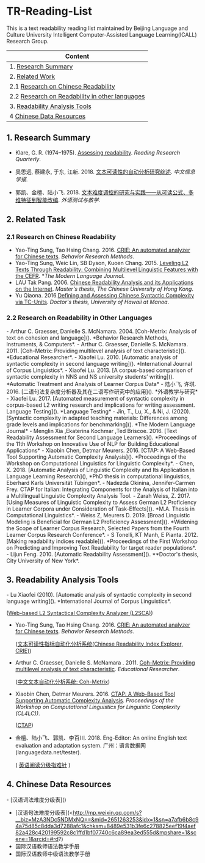# TR-Reading-List

This is a text  readability reading list maintained by Beijing Language and Culture University Intelligent Computer-Assisted Language Learning(ICALL)  Research Group.

| Content                                                |
| ------------------------------------------------------ |
| 1. [Research Summary](#1)                              |
| 2. [Related Work](#2)                                  |
| 2.1 [Research on Chinese Readability](#2.2)            |
| 2.2 [Research on Readability in other languages](#2.3) |
| 3. [Readability Analysis Tools](#3)                    |
| 4 [Chinese Data Resources](#4)                         |

<h2 id="1">1. Research Summary</h2>

- Klare, G. R. (1974–1975). [Assessing readability](<https://scholar.google.com/scholar_url?url=https://www.jstor.org/stable/747086&hl=zh-TW&sa=T&oi=gsb&ct=res&cd=0&d=6838320539766870596&ei=-1t9Xoq9M8SBywSKyJqgDg&scisig=AAGBfm1iWtmdPfAMXqFhp5eCXdApCr8JfQ>). *Reading Research Quarterly*. 

- 吴思远, 蔡建永, 于东, 江新. 2018. [文本可读性的自动分析研究综述](<https://www.researchgate.net/profile/Xin_Jiang26/publication/332834238_A_Survey_on_the_Automatic_Text_Readability_Measureswenbenkeduxingdezidongfenxiyanjiuzongshu/links/5ccc04ca299bf11c2a3d46f3/A-Survey-on-the-Automatic-Text-Readability-Measureswenbenkeduxingdezidongfenxiyanjiuzongshu.pdf>). *中文信息学报*.

- 郭凯、金檀、陆小飞. 2018. [文本难度调控的研究与实践——从可读公式、多维特征到智能改编](<http://www.cnki.com.cn/Article/CJFDTotal-WYCJ201803005.htm>). *外语测试与教学*.

  

<h2 id="2">2. Related Task</h2>
<h3 id="2.1">2.1 Research on Chinese Readability</h3>

- Yao-Ting Sung, Tao Hsing Chang. 2016. [CRIE: An automated analyzer for Chinese texts](<https://link.springer.com/content/pdf/10.3758%2Fs13428-015-0649-1.pdf>). *Behavior Research Methods*.
- Yao-Ting Sung, Weic Lin, SB Dyson, Kuoen Chang. 2015. [Leveling L2 Texts Through Readability: Combining Multilevel Linguistic Features with the CEFR](<https://onlinelibrary.wiley.com/doi/epdf/10.1111/modl.12213>). **The Modern Language Journal*.
- LAU Tak Pang. 2006. [Chinese Readability Analysis and its Applications on the Internet](<https://core.ac.uk/download/pdf/48538871.pdf>). *Master's thesis, The Chinese University of Hong Kong*. 
- Yu Qiaona. 2016.[Defining and Assessing Chinese Syntactic Complexity via TC-Units](<https://scholarspace.manoa.hawaii.edu/bitstream/10125/51627/1/2016-12-phd-yu.pdf>). *Doctor's thesis, University of Hawaii at Manoa*. 

<h3 id="2.2">2.2 Research on Readability in Other Languages</h3>
- Arthur C. Graesser, Danielle S. McNamara. 2004. [Coh-Metrix: Analysis of text on cohesion and language](<https://link.springer.com/content/pdf/10.3758%2FBF03195564.pdf>). *Behavior Research Methods, Instruments, & Computers*.
- Arthur C. Graesser, Danielle S. McNamara. 2011. [Coh-Metrix: Providing multilevel analysis of text characteristic](<http://sage.cnpereading.com/paragraph/download/10.3102/0013189X11413260>). *Educational Researcher*.
- Xiaofei Lu. 2010. [Automatic analysis of syntactic complexity in second language writing](<https://www.jbe-platform.com/docserver/fulltext/ijcl.15.4.02lu.pdf?expires=1561207415&id=id&accname=jbid110151&checksum=0E423CA22C4B7AAB06AEC4C0359EBEF9>). *International Journal of Corpus Linguistics*.
- Xiaofei Lu. 2013. [A corpus-based comparison of syntactic complexity in NNS and NS university students’ writing](<https://s3.amazonaws.com/academia.edu.documents/32693735/Ai_Lu_2013_syntactic_complexity.pdf?response-content-disposition=inline%3B%20filename%3DA_corpus-based_comparison_of_syntactic_c.pdf&X-Amz-Algorithm=AWS4-HMAC-SHA256&X-Amz-Credential=AKIAIWOWYYGZ2Y53UL3A%2F20190623%2Fus-east-1%2Fs3%2Faws4_request&X-Amz-Date=20190623T072057Z&X-Amz-Expires=3600&X-Amz-SignedHeaders=host&X-Amz-Signature=ec1c034b7a2f9191914b65ec60cc3d41a8ca932fcf137c45d23a87194977b080>). *Automatic Treatment and Analysis of Learner Corpus Data*
- 陆小飞, 许琪. 2016. [二语句法复杂度分析器及其在二语写作研究中的应用](<http://www.cnki.com.cn/Article/CJFDTotal-WJYY201603008.htm>). *外语教学与研究*
- Xiaofei Lu. 2017. [Automated measurement of syntactic complexity in corpus-based L2 writing research and implications for writing assessment. Language Testing](<http://sage.cnpereading.com/paragraph/download/10.1177/0265532217710675>). *Language Testing*
- Jin, T., Lu, X., & Ni, J. (2020). [Syntactic complexity in adapted teaching materials: Differences among grade levels and implications for benchmarking](<https://onlinelibrary.wiley.com/doi/full/10.1111/modl.12622>). *The Modern Language Journal*
- Menglin Xia ,Ekaterina Kochmar ,Ted Briscoe. 2016. [Text Readability Assessment for Second Language Learners](<https://www.aclweb.org/anthology/W16-0502.pdf>). *Proceedings of the 11th Workshop on Innovative Use of NLP for Building Educational Applications*
- Xiaobin Chen, Detmar Meurers. 2016. [CTAP: A Web-Based Tool Supporting Automatic Complexity Analysis](<https://www.aclweb.org/anthology/W16-4113.pdf>). *Proceedings of the Workshop on Computational Linguistics for Linguistic Complexity*. 
- Chen, X. 2018. [Automatic Analysis of Linguistic Complexity and Its Application in Language Learning Research](<https://publikationen.uni-tuebingen.de/xmlui/bitstream/handle/10900/85888/main.pdf?sequence=1>), *PhD thesis in computational linguistics,  Eberhard Karls Universität Tübingen*. 
- Nadezda Okinina, Jennifer-Carmen Frey. CTAP for Italian: Integrating Components for the Analysis of Italian into a Multilingual Linguistic Complexity Analysis Tool. 
- Zarah Weiss, Z. 2017. [Using Measures of Linguistic Complexity to Assess German L2 Proficiency in Learner Corpora under Consideration of Task-Effects](<https://www.researchgate.net/profile/Zarah_Weiss/publication/334318057_Using_Measures_of_Linguistic_Complexity_to_Assess_German_L2_Proficiency_in_Learner_Corpora_under_Consideration_of_Task-Effects/links/5d24456c299bf1547ca4fe92/Using-Measures-of-Linguistic-Complexity-to-Assess-German-L2-Proficiency-in-Learner-Corpora-under-Consideration-of-Task-Effects.pdf>). *M.A. Thesis in Computational Linguistics*. 
- Weiss Z, Meurers D. 2019. [Broad Linguistic Modeling is Beneficial for German L2 Proficiency Assessment](<http://www.sfs.uni-tuebingen.de/~zweiss/rsrc/Weiss.Meurers-17-LCR-Presentation.pdf>). *Widening the Scope of Learner Corpus Research, Selected Papers from the Fourth Learner Corpus Research Conference*.
- S Tonelli, KT Manh, E Pianta. 2012. [Making readability indices readable](<https://dl.acm.org/doi/pdf/10.5555/2390916.2390924?download=true>). *Proceedings of the First Workshop on Predicting and Improving Text Readability for target reader populations*. 
- Lijun Feng. 2010. [Automatic Readability Assessment](<https://academicworks.cuny.edu/cgi/viewcontent.cgi?article=2964&context=gc_etds>). **Doctor's thesis, City University of New York*. 

<h2 id="3">3. Readability Analysis Tools</h2>
- Lu Xiaofei (2010). [Automatic analysis of syntactic complexity in second language writing](<https://www.jbe-platform.com/docserver/fulltext/ijcl.15.4.02lu.pdf?>). *International Journal of Corpus Linguistics*.

  ([Web-based L2 Syntactical Complexity Analyzer (L2SCA)](<https://aihaiyang.com/software/l2sca/>))

- Yao-Ting Sung, Tao Hsing Chang. 2016. [CRIE: An automated analyzer for Chinese texts](<https://link.springer.com/content/pdf/10.3758%2Fs13428-015-0649-1.pdf>). *Behavior Research Methods*.

  ([文本可读性指标自动化分析系统(Chinese Readability Index Explorer, CRIE)](<http://www.chinesereadability.net/CRIE/index.aspx?LANG=CHT>))

- Arthur C. Graesser, Danielle S. McNamara . 2011. [Coh-Metrix: Providing multilevel analysis of text characteristic](<http://sage.cnpereading.com/paragraph/download/10.3102/0013189X11413260>). *Educational Researcher*. 

  ([中文文本自动化分析系统: Coh-Metrix](<http://210.240.188.161/Chinese_CohMetrix/index.html>))

- Xiaobin Chen, Detmar Meurers. 2016. [CTAP: A Web-Based Tool Supporting Automatic Complexity Analysis](https://www.aclweb.org/anthology/W16-4113.pdf). *Proceedings of the Workshop on Computational Linguistics for Linguistic Complexity (CL4LC))*.

  ([CTAP](<http://samos.sfs.uni-tuebingen.de:8080/ctapweb/>))

- 金檀、陆小飞、郭凯、李百川. 2018. Eng-Editor: An online English text evaluation and adaptation system. 广州：语言数据网(languagedata.net/tester).

  ( [英语阅读分级指难针](<https://www.languagedata.net/tester/>) )

  

<h2 id="4">4. Chinese Data Resources</h2>
- [汉语词法难度分级表](<http://mp.weixin.qq.com/s?__biz=MzA3NDc5NDMxNQ==&mid=2651263238&idx=1&sn=0b27ebba9737fdd58c5832b9fada2b8d&chksm=8489e522b3fe6c34f4d10a7ae8c236181f78f931f393f85a8a309076a8cf9640d370d99609a2&mpshare=1&scene=1&srcid=0627oBzCNe9U8x3Gk4meZC7d#rd>)

- [汉语句法难度分级表](<http://mp.weixin.qq.com/s?__biz=MzA3NDc5NDMxNQ==&mid=2651263253&idx=1&sn=a7afb6b8c94a75d85c8dda3d7288afc1&chksm=8489e531b3fe6c278825eef19f4aef82a428c420199592c8c1ffd1bf07740c6ca89ea3ed555d&mpshare=1&scene=1&srcid=#rd?)
- 国际汉语教师语法教学手册
- 国际汉语教师中级语法教学手册
